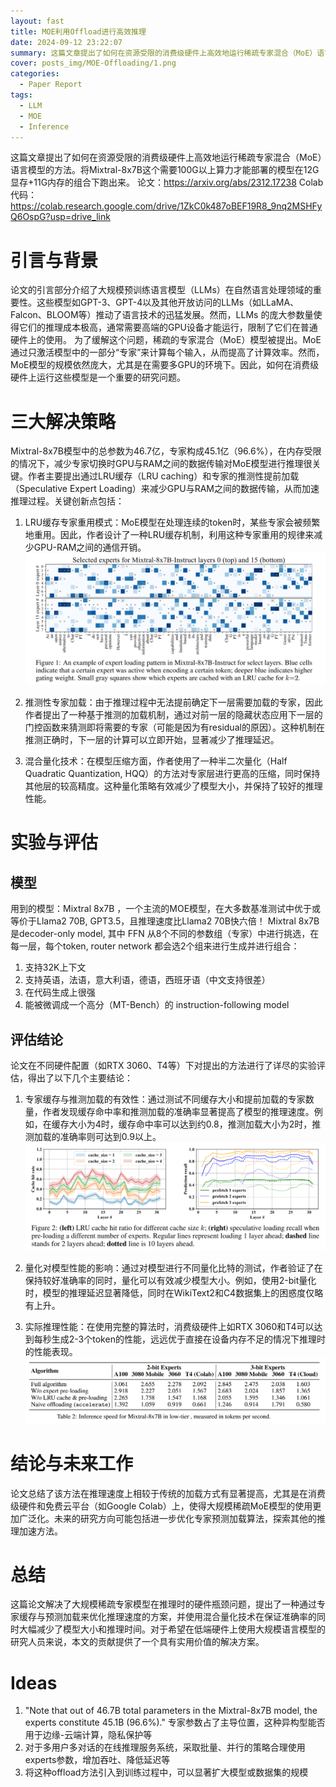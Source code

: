 ```yaml
---
layout: fast
title: MOE利用Offload进行高效推理
date: 2024-09-12 23:22:07
summary: 这篇文章提出了如何在资源受限的消费级硬件上高效地运行稀疏专家混合（MoE）语言模型的方法。将Mixtral-8x7B这个需要100G以上算力才能部署的模型在12G显存+11G内存的组合下跑出来。
cover: posts_img/MOE-Offloading/1.png
categories: 
  - Paper Report
tags: 
  - LLM
  - MOE
  - Inference
---
```


这篇文章提出了如何在资源受限的消费级硬件上高效地运行稀疏专家混合（MoE）语言模型的方法。将Mixtral-8x7B这个需要100G以上算力才能部署的模型在12G显存+11G内存的组合下跑出来。
论文：https://arxiv.org/abs/2312.17238
Colab代码：https://colab.research.google.com/drive/1ZkC0k487oBEF19R8_9nq2MSHFyQ6OspG?usp=drive_link

# 引言与背景
论文的引言部分介绍了大规模预训练语言模型（LLMs）在自然语言处理领域的重要性。这些模型如GPT-3、GPT-4以及其他开放访问的LLMs（如LLaMA、Falcon、BLOOM等）推动了语言技术的迅猛发展。然而，LLMs 的庞大参数量使得它们的推理成本极高，通常需要高端的GPU设备才能运行，限制了它们在普通硬件上的使用。
为了缓解这个问题，稀疏的专家混合（MoE）模型被提出。MoE通过只激活模型中的一部分“专家”来计算每个输入，从而提高了计算效率。然而，MoE模型的规模依然庞大，尤其是在需要多GPU的环境下。因此，如何在消费级硬件上运行这些模型是一个重要的研究问题。

# 三大解决策略
Mixtral-8x7B模型中的总参数为46.7亿，专家构成45.1亿（96.6%），在内存受限的情况下，减少专家切换时GPU与RAM之间的数据传输对MoE模型进行推理很关键。作者主要提出通过LRU缓存（LRU caching）和专家的推测性提前加载（Speculative Expert Loading）来减少GPU与RAM之间的数据传输，从而加速推理过程。关键创新点包括：
1. LRU缓存专家重用模式：MoE模型在处理连续的token时，某些专家会被频繁地重用。因此，作者设计了一种LRU缓存机制，利用这种专家重用的规律来减少GPU-RAM之间的通信开销。
![](posts_img/MOE-Offloading/1.png)

2. 推测性专家加载：由于推理过程中无法提前确定下一层需要加载的专家，因此作者提出了一种基于推测的加载机制，通过对前一层的隐藏状态应用下一层的门控函数来猜测即将需要的专家（可能是因为有residual的原因）。这种机制在推测正确时，下一层的计算可以立即开始，显著减少了推理延迟。
3. 混合量化技术：在模型压缩方面，作者使用了一种半二次量化（Half Quadratic Quantization, HQQ）的方法对专家层进行更高的压缩，同时保持其他层的较高精度。这种量化策略有效减少了模型大小，并保持了较好的推理性能。

# 实验与评估
## 模型
用到的模型：Mixtral 8x7B ，一个主流的MOE模型，在大多数基准测试中优于或等价于Llama2 70B, GPT3.5，且推理速度比Llama2 70B快六倍！
Mixtral 8x7B 是decoder-only model, 其中 FFN 从8个不同的参数组（专家）中进行挑选，在每一层，每个token, router network 都会选2个组来进行生成并进行组合：
1. 支持32K上下文
2. 支持英语，法语，意大利语，德语，西班牙语（中文支持很差）
3. 在代码生成上很强
4. 能被微调成一个高分（MT-Bench）的 instruction-following model

## 评估结论
论文在不同硬件配置（如RTX 3060、T4等）下对提出的方法进行了详尽的实验评估，得出了以下几个主要结论：
1. 专家缓存与推测加载的有效性：通过测试不同缓存大小和提前加载的专家数量，作者发现缓存命中率和推测加载的准确率显著提高了模型的推理速度。例如，在缓存大小为4时，缓存命中率可以达到约0.8，推测加载大小为2时，推测加载的准确率则可达到0.9以上。
![](posts_img/MOE-Offloading/2.png)

2. 量化对模型性能的影响：通过对模型进行不同量化比特的测试，作者验证了在保持较好准确率的同时，量化可以有效减少模型大小。例如，使用2-bit量化时，模型的推理延迟显著降低，同时在WikiText2和C4数据集上的困惑度仅略有上升。
3. 实际推理性能：在使用完整的算法时，消费级硬件上如RTX 3060和T4可以达到每秒生成2-3个token的性能，远远优于直接在设备内存不足的情况下推理时的性能表现。
![](posts_img/MOE-Offloading/3.png)

# 结论与未来工作
论文总结了该方法在推理速度上相较于传统的加载方式有显著提高，尤其是在消费级硬件和免费云平台（如Google Colab）上，使得大规模稀疏MoE模型的使用更加广泛化。未来的研究方向可能包括进一步优化专家预测加载算法，探索其他的推理加速方法。

# 总结
这篇论文解决了大规模稀疏专家模型在推理时的硬件瓶颈问题，提出了一种通过专家缓存与预测加载来优化推理速度的方案，并使用混合量化技术在保证准确率的同时大幅减少了模型大小和推理时间。对于希望在低端硬件上使用大规模语言模型的研究人员来说，本文的贡献提供了一个具有实用价值的解决方案。

# Ideas
1. "Note that out of 46.7B total parameters in the Mixtral-8x7B model, the experts constitute 45.1B (96.6%)." 专家参数占了主导位置，这种异构型能否用于边缘-云端计算，隐私保护等
2. 对于多用户多对话的在线推理服务系统，采取批量、并行的策略合理使用experts参数，增加吞吐、降低延迟等
3. 将这种offload方法引入到训练过程中，可以显著扩大模型或数据集的规模
